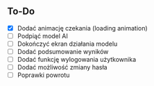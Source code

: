 ## To-Do

- [X] Dodać animację czekania (loading animation) 
- [ ] Podpiąć model AI  
- [ ] Dokończyć ekran działania modelu 
- [ ] Dodać podsumowanie wyników 
- [ ] Dodać funkcję wylogowania użytkownika 
- [ ] Dodać możliwość zmiany hasła
- [ ] Poprawki powrotu
